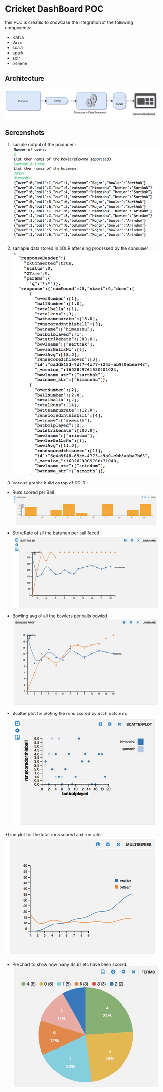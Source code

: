 # Cricket DashBoard POC

this POC is created to showcase the integration of the following components:

* Kafka
* Java
* scala
* spark
* solr
* banana

## Architecture
![alt text](https://github.com/nautiyal-sarthak/CricketDashBoard_POC/blob/master/screenshots/Screen%20Shot%202018-06-10%20at%206.37.16%20PM.png "Logo Title Text 1")


## Screenshots
1. sample output of the producer : 
![alt text](https://github.com/nautiyal-sarthak/CricketDashBoard_POC/blob/master/screenshots/Screen%20Shot%202018-06-10%20at%206.15.26%20PM.png)

2. samaple data stored in SOLR after eing processed by the consumer :
![alt text](https://github.com/nautiyal-sarthak/CricketDashBoard_POC/blob/master/screenshots/Screen%20Shot%202018-06-10%20at%206.16.31%20PM.png)

3. Various graphs build on top of SOLR :

* Runs scored per Ball
![alt text](https://github.com/nautiyal-sarthak/CricketDashBoard_POC/blob/master/screenshots/Screen%20Shot%202018-06-10%20at%206.17.30%20PM.png)

* StrikeRate of all the batsmen per ball faced
![alt text](https://github.com/nautiyal-sarthak/CricketDashBoard_POC/blob/master/screenshots/Screen%20Shot%202018-06-10%20at%206.17.42%20PM.png)

* Bowling avg of all the bowlers per balls bowled
![alt text](https://github.com/nautiyal-sarthak/CricketDashBoard_POC/blob/master/screenshots/Screen%20Shot%202018-06-10%20at%206.17.52%20PM.png)

* Scatter plot for ploting the runs scored by each batsman.
![alt text](https://github.com/nautiyal-sarthak/CricketDashBoard_POC/blob/master/screenshots/Screen%20Shot%202018-06-10%20at%206.18.13%20PM.png)

*Line plot for the total runs scored and run rate 
![alt text](https://github.com/nautiyal-sarthak/CricketDashBoard_POC/blob/master/screenshots/Screen%20Shot%202018-06-10%20at%206.18.22%20PM.png)

* Pie chart to show how many 4s,6s etc have been scored.
![alt text](https://github.com/nautiyal-sarthak/CricketDashBoard_POC/blob/master/screenshots/Screen%20Shot%202018-06-10%20at%206.18.35%20PM.png)
